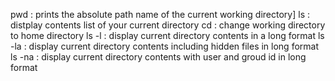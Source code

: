 pwd : prints the absolute path name of the current working directory]
ls : distplay contents list of your current directory
cd : change working directory to home directory
ls -l : display current directory contents in a long format
ls -la : display current directory contents including hidden files in long format
ls -na : display current directory contents with user and groud id in long format

